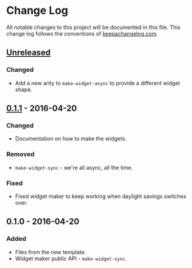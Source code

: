 # Change Log
All notable changes to this project will be documented in this file. This change log follows the conventions of [keepachangelog.com](http://keepachangelog.com/).

## [Unreleased]
### Changed
- Add a new arity to `make-widget-async` to provide a different widget shape.

## [0.1.1] - 2016-04-20
### Changed
- Documentation on how to make the widgets.

### Removed
- `make-widget-sync` - we're all async, all the time.

### Fixed
- Fixed widget maker to keep working when daylight savings switches over.

## 0.1.0 - 2016-04-20
### Added
- Files from the new template.
- Widget maker public API - `make-widget-sync`.

[Unreleased]: https://github.com/your-name/leinfail/compare/0.1.1...HEAD
[0.1.1]: https://github.com/your-name/leinfail/compare/0.1.0...0.1.1
